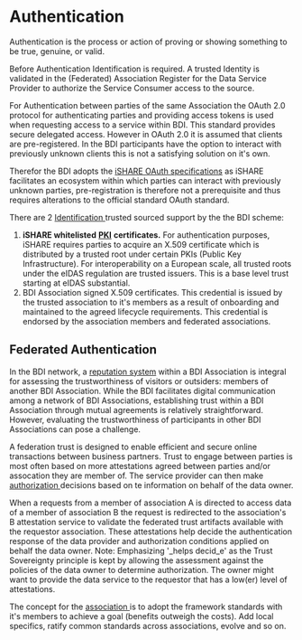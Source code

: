 # Authentication

Authentication is the process or action of proving or showing something to be true, genuine, or valid.

Before Authentication Identification is required. A trusted Identity is validated in the (Federated) Association Register for the Data Service Provider to authorize the Service Consumer access to the source.

For Authentication between parties of the same Association the OAuth 2.0 protocol for authenticating parties and providing access tokens is used when requesting access to a service within BDI. This standard provides secure delegated access. However in OAuth 2.0 it is assumed that clients are pre-registered. In the BDI participants have the option to interact with previously unknown clients this is not a satisfying solution on it's own.

Therefor the BDI adopts the [iSHARE OAuth specifications](https://ishareworks.atlassian.net/wiki/spaces/IS/pages/75235411/OAuth+2.0) as iSHARE facilitates an ecosystem within which parties can interact with previously unknown parties, pre-registration is therefore not a prerequisite and thus requires alterations to the official standard OAuth standard.

There are 2 [Identification ](digital-identity.md)trusted sourced support by the the BDI scheme:

1. **iSHARE whitelisted** [**PKI**](https://ishareworks.atlassian.net/wiki/spaces/IS/pages/70222163/PKI) **certificates.** For authentication purposes, iSHARE requires parties to acquire an X.509 certificate which is distributed by a trusted root under certain PKIs (Public Key Infrastructure). For interoperability on a European scale, all trusted roots under the eIDAS regulation are trusted issuers. This is a base level trust starting at eIDAS substantial.
2. BDI Association signed X.509 certificates. This credential is issued by the trusted association to it's members as a result of onboarding and maintained to the agreed lifecycle requirements. This credential is endorsed by the association members and federated associations.&#x20;



## Federated Authentication

In the BDI network, a [reputation system](business-partner-reputation-model.md) within a BDI Association is integral for assessing the trustworthiness of visitors or outsiders: members of another BDI Association. While the BDI facilitates digital communication among a network of BDI Associations, establishing trust within a BDI Association through mutual agreements is relatively straightforward. However, evaluating the trustworthiness of participants in other BDI Associations can pose a challenge.

A federation trust is designed to enable efficient and secure online transactions between business partners. Trust to engage between parties is most often based on more attestations agreed between parties and/or assocation they are member of. The service provider can then make [authorization ](authorization.md)decisions based on te information on behalf of the data owner.

When a requests from a member of association A is directed to access data of a member of association B the request is redirected to the association's B attestation service to validate the federated trust artifacts available with the requestor association. These attestations help decide the authentication response of the data provider and authorization conditions applied on behalf the data owner. Note: Emphasizing '_helps decid_e' as the Trust Sovereignty principle is kept by allowing the assessment against the policies of the data owner to determine authorization. The owner might want to provide the data service to the requestor that has a low(er) level of attestations.

The concept for the [association ](federation-of-associations.md)is to adopt the framework standards with it's members to achieve a goal (benefits outweigh the costs). Add local specifics, ratify common standards across associations, evolve and so on.

